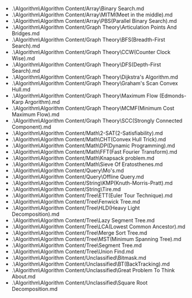 - .\Algorithm\Algorithm Content/Array\Binary Search.md
- .\Algorithm\Algorithm Content/Array\MITM(Meet in the middle).md
- .\Algorithm\Algorithm Content/Array\PBS(Parallel Binary Search).md
- .\Algorithm\Algorithm Content/Graph Theory\Articulation Points And Bridges.md
- .\Algorithm\Algorithm Content/Graph Theory\BFS(Breadth-First Search).md
- .\Algorithm\Algorithm Content/Graph Theory\CCW(Counter Clock Wise).md
- .\Algorithm\Algorithm Content/Graph Theory\DFS(Depth-First Search).md
- .\Algorithm\Algorithm Content/Graph Theory\Dijkstra's Algorithm.md
- .\Algorithm\Algorithm Content/Graph Theory\Graham's Scan Convex Hull.md
- .\Algorithm\Algorithm Content/Graph Theory\Maximum Flow (Edmonds-Karp Argorithm).md
- .\Algorithm\Algorithm Content/Graph Theory\MCMF(Minimum Cost Maximum Flow).md
- .\Algorithm\Algorithm Content/Graph Theory\SCC(Strongly Connected Component).md
- .\Algorithm\Algorithm Content/Math\2-SAT(2-Satisfiability).md
- .\Algorithm\Algorithm Content/Math\CHT(Convex Hull Trick).md
- .\Algorithm\Algorithm Content/Math\DP(Dynamic Programming).md
- .\Algorithm\Algorithm Content/Math\FFT(Fast Fourier Transform).md
- .\Algorithm\Algorithm Content/Math\Knapsack problem.md
- .\Algorithm\Algorithm Content/Math\Sieve Of Eratosthenes.md
- .\Algorithm\Algorithm Content/Query\Mo's.md
- .\Algorithm\Algorithm Content/Query\Offline Query.md
- .\Algorithm\Algorithm Content/String\KMP(Knuth-Morris-Pratt).md
- .\Algorithm\Algorithm Content/String\Tire.md
- .\Algorithm\Algorithm Content/Tree\ETT(Euler Tour Technique).md
- .\Algorithm\Algorithm Content/Tree\Fenwick Tree.md
- .\Algorithm\Algorithm Content/Tree\HLD(Heavy Light Decomposition).md
- .\Algorithm\Algorithm Content/Tree\Lazy Segment Tree.md
- .\Algorithm\Algorithm Content/Tree\LCA(Lowest Common Ancestor).md
- .\Algorithm\Algorithm Content/Tree\Merge Sort Tree.md
- .\Algorithm\Algorithm Content/Tree\MST(Minimum Spanning Tree).md
- .\Algorithm\Algorithm Content/Tree\Segment Tree.md
- .\Algorithm\Algorithm Content/Tree\Union Find.md
- .\Algorithm\Algorithm Content/Unclassified\Bitmask.md
- .\Algorithm\Algorithm Content/Unclassified\BT(BackTracking).md
- .\Algorithm\Algorithm Content/Unclassified\Great Problem To Think About.md
- .\Algorithm\Algorithm Content/Unclassified\Square Root Decomposition.md